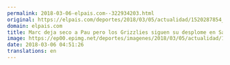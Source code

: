 ```yaml
---
permalink: 2018-03-06-elpais.com--322934203.html
original: https://elpais.com/deportes/2018/03/05/actualidad/1520287854_113015.html#?ref=rss&format=simple&link=link
domain: elpais.com
title: Marc deja seco a Pau pero los Grizzlies siguen su desplome en San Antonio
image: https://ep00.epimg.net/deportes/imagenes/2018/03/05/actualidad/1520287854_113015_1520306069_rrss_normal.jpg
date: 2018-03-06 04:51:26
translations: en
---
```


